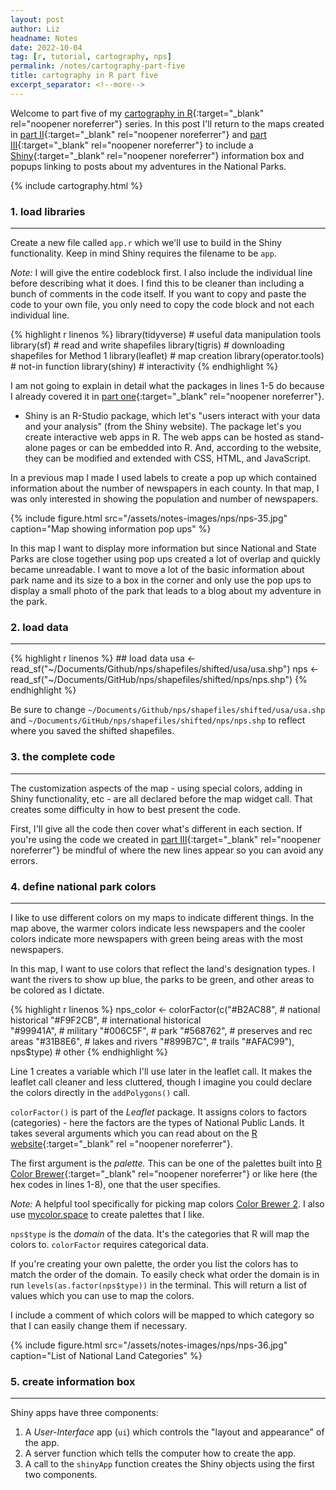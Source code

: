 ```yaml
---
layout: post
author: Liz
headname: Notes
date: 2022-10-04
tag: [r, tutorial, cartography, nps]
permalink: /notes/cartography-part-five
title: cartography in R part five
excerpt_separator: <!--more-->
---
```


Welcome to part five of my [cartography in R]({{site.url}}/pages/tag-forest.html/#cartography){:target="_blank" rel="noopener noreferrer"} series. In this post I'll return to the maps created in [part II]({{site.url}}/notes/cartography-part-two){:target="_blank" rel="noopener noreferrer"} and [part III]({{site.url}}/notes/cartography-part-three){:target="_blank" rel="noopener noreferrer"} to include a [Shiny](https://shiny.rstudio.com/){:target="_blank" rel="noopener noreferrer"} information box and popups linking to posts about my adventures in the National Parks.

<!--more-->

{% include cartography.html %}

### 1. load libraries
<hr>

Create a new file called <code>app.r</code> which we'll use to build in the Shiny functionality. Keep in mind Shiny requires the filename to be <code>app</code>.

<div class = "boxed">
<i class="fa-regular fa-note-sticky fa-xl"></i> <i>Note:</i> I will give the entire codeblock first. I also include the individual line before describing what it does. I find this to be cleaner than including a bunch of comments in the code itself. If you want to copy and paste the code to your own file, you only need to copy the code block and not each individual line.</div>

{% highlight r linenos %}
    library(tidyverse)      # useful data manipulation tools
    library(sf)             # read and write shapefiles
    library(tigris)         # downloading shapefiles for Method 1
    library(leaflet)        # map creation
    library(operator.tools) # not-in function
    library(shiny)          # interactivity
{% endhighlight %}

I am not going to explain in detail what the packages in lines 1-5 do because I already covered it in [part one]({{site.url}}/notes/cartography-part-one){:target="_blank" rel="noopener noreferrer"}. 

* Shiny is an R-Studio package, which let's "users interact with your data and your analysis" (from the Shiny website). The package let's you create interactive web apps in R. The web apps can be hosted as stand-alone pages or can be embedded into R. And, according to the website, they can be modified and extended with CSS, HTML, and JavaScript. 

In a previous map I made I used labels to create a pop up which contained information about the number of newspapers in each county. In that map, I was only interested in showing the population and number of newspapers. 

{%
    include figure.html
    src="/assets/notes-images/nps/nps-35.jpg"
    caption="Map showing information pop ups"
%}

In this map I want to display more information but since National and State Parks are close together using pop ups created a lot of overlap and quickly became unreadable. I want to move a lot of the basic information about park name and its size to a box in the corner and only use the pop ups to display a small photo of the park that leads to a blog about my adventure in the park. 

### 2. load data
<hr>

{% highlight r linenos %}
    ## load data
    usa <- read_sf("~/Documents/Github/nps/shapefiles/shifted/usa/usa.shp")
    nps <- read_sf("~/Documents/GitHub/nps/shapefiles/shifted/nps/nps.shp")
{% endhighlight %}

Be sure to change <code>~/Documents/Github/nps/shapefiles/shifted/usa/usa.shp</code> and <code>~/Documents/GitHub/nps/shapefiles/shifted/nps/nps.shp</code> to reflect where you saved the shifted shapefiles.

### 3. the complete code
<hr>

The customization aspects of the map - using special colors, adding in Shiny functionality, etc - are all declared before the map widget call. That creates some difficulty in how to best present the code. 

First, I'll give all the code then cover what's different in each section. If you're using the code we created in [part III]({{site.url}}/notes/cartography-part-three){:target="_blank" rel="noopener noreferrer"} be mindful of where the new lines appear so you can avoid any errors.




### 4. define national park colors
<hr>

I like to use different colors on my maps to indicate different things. In the map above, the warmer colors indicate less newspapers and the cooler colors indicate more newspapers with green being areas with the most newspapers. 

In this map, I want to use colors that reflect the land's designation types. I want the rivers to show up blue, the parks to be green, and other areas to be colored as I dictate. 

{% highlight r linenos %}
    nps_color <- colorFactor(c("#B2AC88", # national historical
                            "#F9F2CB", # international historical       
                            "#99941A", # military
                            "#006C5F", # park
                            "#568762", # preserves and rec areas
                            "#31B8E6", # lakes and rivers
                            "#899B7C", # trails
                            "#AFAC99"), nps$type) # other
{% endhighlight %}

Line 1 creates a variable which I'll use later in the leaflet call. It makes the leaflet call cleaner and less cluttered, though I imagine you could declare the colors directly in the <code>addPolygons()</code> call.

<code>colorFactor()</code> is part of the *Leaflet* package. It assigns colors to factors (categories) - here the factors are the types of National Public Lands. It takes several arguments which you can read about on the [R website](https://search.r-project.org/CRAN/refmans/leaflet/html/colorNumeric.html){:target="_blank" rel
="noopener noreferrer"}. 

The first argument is the *palette.* This can be one of the palettes built into [R Color Brewer](https://r-graph-gallery.com/38-rcolorbrewers-palettes.html ){:target="_blank" rel="noopener noreferrer"} or like here (the hex codes in lines 1-8), one that the user specifies. 

<div class = "boxed">
<i class="fa-regular fa-note-sticky fa-xl"></i>
<i>Note:</i>
    A helpful tool specifically for picking map colors <a href="https://colorbrewer2.org/#type=sequential&scheme=BuGn&n=3">Color Brewer 2</a>. I also use <a href="https://mycolor.space/">mycolor.space</a> to create palettes that I like.
</div>

<code>nps$type</code> is the *domain* of the data. It's the categories that R will map the colors to. <code>colorFactor</code> requires categorical data. 

If you're creating your own palette, the order you list the colors has to match the order of the domain. To easily check what order the domain is in run <code>levels(as.factor(nps$type))</code> in the terminal. This will return a list of values which you can use to map the colors. 

I include a comment of which colors will be mapped to which category so that I can easily change them if necessary.

{%
    include figure.html
    src="/assets/notes-images/nps/nps-36.jpg"
    caption="List of National Land Categories"
%}

### 5. create information box
<hr>

Shiny apps have three components:

1. A *User-Interface* app (<code>ui</code>) which controls the "layout and appearance" of the app. 
2. A server function which tells the computer how to create the app.
3. A call to the <code>shinyApp</code> function creates the Shiny objects using the first two components.




